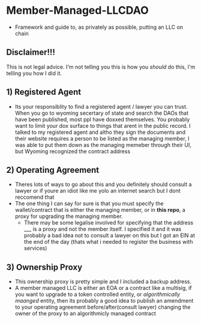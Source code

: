 # Member-Managed-LLCDAO
- Framework and guide to, as privately as possible, putting an LLC on chain

## Disclaimer!!!
This is not legal advice. I'm not telling you this is how you *should* do this,
I'm telling you how I did it.


## 1) Registered Agent 
- Its your responsiblity to find a registered agent / lawyer you can trust.
When you go to wyoming secertary of state and search the DAOs that have been published,
most ppl have doxxed themselves. You probably want to limit your dox surface to things 
that arent in the public record. I talked to my registered agent and altho they sign the
documents and their website requires a person to be listed as the managing member, 
I was able to put them down as the managing memeber through their UI, but Wyoming 
recognized the contract address  

## 2) Operating Agreement
- Theres lots of ways to go about this and you definitely should consult a lawyer
or if youre an idiot like me yolo an internet search but I dont reccomend that 
- The one thing I can say for sure is that you must specify the wallet/contract 
that is either the managing member, or in **this repo**, a proxy for upgrading
the managing member.
  - There may be some legalise involved for specifying that the address ___
   is a proxy and not the member itself. I specified it and it was probably
   a bad idea not to consult a lawyer on this but I got an EIN at the end
   of the day (thats what i needed to register the business with services)
   

## 3) Ownership Proxy
- This ownership proxy is pretty simple and I included a backup address.
- A member managed LLC is either an EOA or a contract like a multisig,
  if you want to upgrade to a token controlled entity, or 
  *algorithmically maanged* entity, then its probably a good idea to 
  publish an amendment to your operating agreement before/after(consult lawyer)
  changing the owner of the proxy to an algorithmicly managed contract
  



